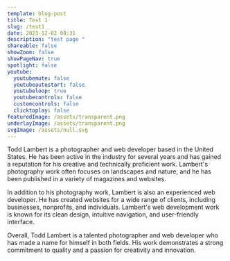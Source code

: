 ```yaml
---
template: blog-post
title: Test 1
slug: /test1
date: 2023-12-02 08:31
description: "test page "
shareable: false
showZoom: false
showPageNav: true
spotlight: false
youtube:
  youtubemute: false
  youtubeautostart: false
  youtubeloop: true
  youtubecontrols: false
  customcontrols: false
  clicktoplay: false
featuredImage: /assets/transparent.png
underlayImage: /assets/transparent.png
svgImage: /assets/null.svg
---
```

Todd Lambert is a photographer and web developer based in the United States. He has been active in the industry for several years and has gained a reputation for his creative and technically proficient work. Lambert's photography work often focuses on landscapes and nature, and he has been published in a variety of magazines and websites.



In addition to his photography work, Lambert is also an experienced web developer. He has created websites for a wide range of clients, including businesses, nonprofits, and individuals. Lambert's web development work is known for its clean design, intuitive navigation, and user-friendly interface.



Overall, Todd Lambert is a talented photographer and web developer who has made a name for himself in both fields. His work demonstrates a strong commitment to quality and a passion for creativity and innovation.